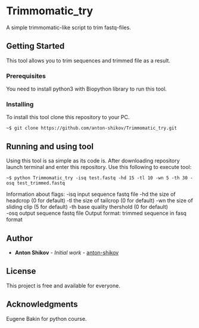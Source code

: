 # Trimmomatic_try
A simple trimmomatic-like script to trim fastq-files.

## Getting Started

This tool allows you to trim sequences and trimmed file as a result.

### Prerequisites

You need to install python3 with Biopython library to run this tool.

### Installing

To install this tool clone this repository to your PC.

```
~$ git clone https://github.com/anton-shikov/Trimmomatic_try.git
```

## Running and using tool

Using this tool is sa simple as its code is. After downloading repository launch terminal and enter this repository.
Use this following to execute tool:
```
~$ python Trimmomatic_try -isq test.fastq -hd 15 -tl 10 -wn 5 -th 30 -osq test_trimmed.fastq 
```
Information about flags:
-isq input sequence fastq file
-hd the size of headcrop (0 for default) 
-tl the size of tailcrop (0 for default)
-wn the size of sliding clip (5 for default) 
-th  base quality thershold (0 for default)  
-osq output sequence fastq file
Output format: trimmed sequence in fasq format

## Author

* **Anton Shikov** - *Initial work* - [anton-shikov](https://github.com/anton-shikov)


## License

This project is free and available for everyone.

## Acknowledgments

Eugene Bakin for python course.
